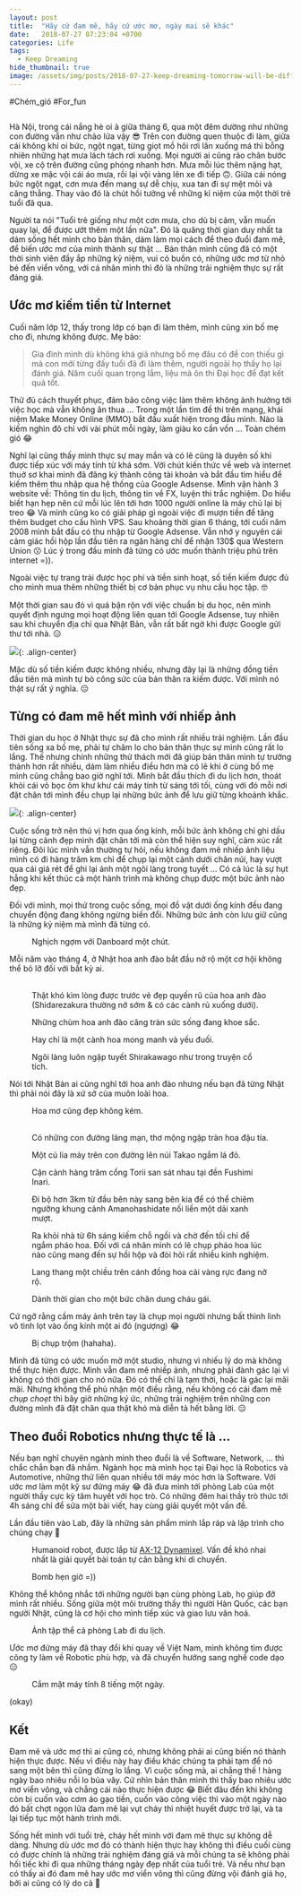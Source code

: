 ```yaml
---
layout: post
title:  "Hãy cứ đam mê, hãy cứ ước mơ, ngày mai sẽ khác"
date:   2018-07-27 07:23:04 +0700
categories: Life
tags:
  - Keep Dreaming
hide_thumbnail: true
image: /assets/img/posts/2018-07-27-keep-dreaming-tomorrow-will-be-different/Morning_sun.jpg
---
```


#Chém_gió #For_fun

<figure class="align-center">
  <a href="#"><img src="{{ '/assets/img/posts/2018-07-27-keep-dreaming-tomorrow-will-be-different/Morning_sun.jpg' }}" alt=""></a>
</figure>

Hà Nội, trong cái nắng hè oi ả giữa tháng 6, qua một đêm dường như những con đường vẫn như chảo lửa vậy :sunglasses: Trên con đường quen thuộc đi làm, giữa cái không khí oi bức, ngột ngạt, từng giọt mồ hôi rơi lăn xuống má thì bỗng nhiên những hạt mưa lách tách rơi xuống. Mọi người ai cũng rảo chân bước vội, xe cộ trên đường cũng phóng nhanh hơn. Mưa mỗi lúc thêm nặng hạt, dừng xe mặc vội cái áo mưa, rồi lại vội vàng lên xe đi tiếp :upside_down_face:. Giữa cái nóng bức ngột ngạt, cơn mưa đến mang sự dễ chịu, xua tan đi sự mệt mỏi và căng thẳng. Thay vào đó là chút hồi tưởng về những kỉ niệm của một thời trẻ tuổi đã qua.

Người ta nói "Tuổi trẻ giống như một cơn mưa, cho dù bị cảm, vẫn muốn quay lại, để được ướt thêm một lần nữa". Đó là quãng thời gian duy nhất ta dám sống hết mình cho bản thân, dám làm mọi cách để theo đuổi đam mê, để biến ước mơ của mình thành sự thật … Bản thân mình cũng đã có một thời sinh viên đầy ắp những kỷ niệm, vui có buồn có, những ước mơ từ nhỏ bé đến viển vông, với cá nhân mình thì đó là những trải nghiệm thực sự rất đáng giá.

## Ước mơ kiếm tiền từ Internet

Cuối năm lớp 12, thấy trong lớp có bạn đi làm thêm, mình cũng xin bố mẹ cho đi, nhưng không được. Mẹ bảo:

> Gia đình mình dù không khá giả nhưng bố mẹ đâu có để con thiếu gì mà con mới từng đấy tuổi đã đi làm thêm, người ngoài họ thấy họ lại đánh giá. Năm cuối quan trọng lắm, liệu mà ôn thi Đại học để đạt kết quả tốt.

Thử đủ cách thuyết phục, đảm bảo công việc làm thêm không ảnh hưởng tới việc học mà vẫn không ăn thua … Trong một lần tìm đề thi trên mạng, khái niệm Make Money Online (MMO) bắt đầu xuất hiện trong đầu mình. Nào là kiếm nghìn đô chỉ với vài phút mỗi ngày, làm giàu ko cần vốn … Toàn chém gió :joy:

Nghĩ lại cũng thấy mình thực sự may mắn và có lẽ cũng là duyên số khi được tiếp xúc với máy tính từ khá sớm. Với chút kiến thức về web và internet thuở sơ khai mình đã đăng ký thành công tài khoản và bắt đầu tìm hiểu để kiếm thêm thu nhập qua hệ thống của Google Adsense. Mình vận hành 3 website về: Thông tin du lịch, thông tin về FX, luyện thi trắc nghiệm. Do hiểu biết hạn hẹp nên cứ mỗi lúc lên tới hơn 1000 người online là máy chủ lại bị treo :joy: Và mình cũng ko có giải pháp gì ngoài việc đi mượn tiền để tăng thêm budget cho cấu hình VPS. Sau khoảng thời gian 6 tháng, tới cuối năm 2008 mình bắt đầu có thu nhập từ Google Adsense. Vẫn nhớ y nguyên cái cảm giác hồi hộp lần đầu tiên ra ngân hàng chỉ để nhận 130$ qua Western Union :kissing: Lúc ý trong đầu mình đã từng có ước muốn thành triệu phú trên internet =)).

Ngoài việc tự trang trải được học phí và tiền sinh hoạt, số tiền kiếm được đủ cho mình mua thêm những thiết bị cơ bản phục vụ nhu cầu học tập. :nerd_face:

Một thời gian sau đó vì quá bận rộn với việc chuẩn bị du học, nên mình quyết định ngưng mọi hoạt động liên quan tới Google Adsense, tuy nhiên sau khi chuyển địa chỉ qua Nhật Bản, vẫn rất bất ngờ khi được Google gửi thư tới nhà. :expressionless:

![](/assets/img/posts/2018-07-27-keep-dreaming-tomorrow-will-be-different/Adsense.jpg){: .align-center}

Mặc dù số tiền kiếm được không nhiều, nhưng đây lại là những đồng tiền đầu tiên mà mình tự bỏ công sức của bản thân ra kiếm được. Với mình nó thật sự rất ý nghĩa. :expressionless:

## Từng có đam mê hết mình với nhiếp ảnh

Thời gian du học ở Nhật thực sự đã cho mình rất nhiều trải nghiệm. Lần đầu tiên sống xa bố mẹ, phải tự chăm lo cho bản thân thực sự mình cũng rất lo lắng. Thế nhưng chính những thử thách mới đã giúp bản thân mình tự trưởng thành hơn rất nhiều, dám làm nhiều điều hơn mà có lẽ khi ở cùng bố mẹ mình cũng chẳng bao giờ nghĩ tới. Mình bắt đầu thích đi du lịch hơn, thoát khỏi cái vỏ bọc ôm khư khư cái máy tính từ sáng tới tối, cùng với đó mỗi nơi đặt chân tới mình đều chụp lại những bức ảnh để lưu giữ từng khoảnh khắc.

![](/assets/img/posts/2018-07-27-keep-dreaming-tomorrow-will-be-different/Me_01.jpg){: .align-center}

Cuộc sống trở nên thú vị hơn qua ống kính, mỗi bức ảnh không chỉ ghi dấu lại từng cảnh đẹp mình đặt chân tới mà còn thể hiện suy nghĩ, cảm xúc rất riêng. Đôi lúc mình vẫn thường tự hỏi, nếu không đam mê nhiếp ảnh liệu mình có đi hàng trăm km chỉ để chụp lại một cảnh dưới chân núi, hay vượt qua cái giá rét để ghi lại ảnh một ngôi làng trong tuyết … Có cả lúc là sự hụt hẫng khi kết thúc cả một hành trình mà không chụp được một bức ảnh nào đẹp.

Đối với mình, mọi thứ trong cuộc sống, mọi đồ vật dưới ống kính đều đang chuyển động đang không ngừng biến đổi. Những bức ảnh còn lưu giữ cũng là những kỷ niệm mà mình đã từng có.

<figure class="align-center">
  <a href="#"><img src="{{ '/assets/img/posts/2018-07-27-keep-dreaming-tomorrow-will-be-different/Danbo.jpg' }}" alt=""></a>
  <figcaption>Nghịch ngợm với Danboard một chút.</figcaption>
</figure>

Mỗi năm vào tháng 4, ở Nhật hoa anh đào bắt đầu nở rộ một cơ hội không thể bỏ lỡ đối với bất kỳ ai.

<figure class="align-center">
  <a href="#"><img src="{{ '/assets/img/posts/2018-07-27-keep-dreaming-tomorrow-will-be-different/Sakura_01.jpg' }}" alt=""></a>
  <a href="#"><img src="{{ '/assets/img/posts/2018-07-27-keep-dreaming-tomorrow-will-be-different/Sakura_02.jpg' }}" alt=""></a>
  <figcaption>Thật khó kìm lòng được trước vẻ đẹp quyến rũ của hoa anh đào (Shidarezakura thường nở sớm & có các cành rủ xuống dưới).</figcaption>
</figure>

<figure class="align-center">
  <a href="#"><img src="{{ '/assets/img/posts/2018-07-27-keep-dreaming-tomorrow-will-be-different/Sakura_03.jpg' }}" alt=""></a>
  <figcaption>Những chùm hoa anh đào căng tràn sức sống đang khoe sắc.</figcaption>
</figure>

<figure class="align-center">
  <a href="#"><img src="{{ '/assets/img/posts/2018-07-27-keep-dreaming-tomorrow-will-be-different/Sakura_04.jpg' }}" alt=""></a>
  <figcaption>Hay chỉ là một cành hoa mong manh và yếu đuối.</figcaption>
</figure>

<figure class="align-center">
  <a href="#"><img src="{{ '/assets/img/posts/2018-07-27-keep-dreaming-tomorrow-will-be-different/Shirakawago.jpg' }}" alt=""></a>
  <figcaption>Ngôi làng luôn ngập tuyết Shirakawago như trong truyện cổ tích.</figcaption>
</figure>

Nói tới Nhật Bản ai cũng nghĩ tới hoa anh đào nhưng nếu bạn đã từng Nhật thì phải nói đây là xứ sở của muôn loài hoa.

<figure class="align-center">
  <a href="#"><img src="{{ '/assets/img/posts/2018-07-27-keep-dreaming-tomorrow-will-be-different/Ume_flower.jpg' }}" alt=""></a>
  <figcaption>Hoa mơ cũng đẹp không kém.</figcaption>
</figure>

<figure class="align-center">
  <a href="#"><img src="{{ '/assets/img/posts/2018-07-27-keep-dreaming-tomorrow-will-be-different/Wisteria_garden_01.jpg' }}" alt=""></a>
  <a href="#"><img src="{{ '/assets/img/posts/2018-07-27-keep-dreaming-tomorrow-will-be-different/Wisteria_garden_02.jpg' }}" alt=""></a>
  <figcaption>Có những con đường lãng mạn, thơ mộng ngập tràn hoa đậu tía.</figcaption>
</figure>

<figure class="align-center">
  <a href="#"><img src="{{ '/assets/img/posts/2018-07-27-keep-dreaming-tomorrow-will-be-different/Panning.jpg' }}" alt=""></a>
  <figcaption>Một cú lia máy trên con đường lên núi Takao ngắm lá đỏ.</figcaption>
</figure>

<figure class="align-center">
  <a href="#"><img src="{{ '/assets/img/posts/2018-07-27-keep-dreaming-tomorrow-will-be-different/Fushimi_Inari.jpg' }}" alt=""></a>
  <figcaption>Cận cảnh hàng trăm cổng Torii san sát nhau tại đền Fushimi Inari.</figcaption>
</figure>

<figure class="align-center">
  <a href="#"><img src="{{ '/assets/img/posts/2018-07-27-keep-dreaming-tomorrow-will-be-different/Amanohashidate.jpg' }}" alt=""></a>
  <figcaption>Đi bộ hơn 3km từ đầu bên này sang bên kia để có thể chiêm ngưỡng khung cảnh Amanohashidate nối liền một dải xanh mượt.</figcaption>
</figure>

<figure class="align-center">
  <a href="#"><img src="{{ '/assets/img/posts/2018-07-27-keep-dreaming-tomorrow-will-be-different/Biwako_firework.jpg' }}" alt=""></a>
  <figcaption>Ra khỏi nhà từ 6h sáng kiếm chỗ ngồi và chờ đến tối chỉ để ngắm pháo hoa. Đối với cá nhân mình có lẽ chụp pháo hoa lúc nào cũng mang đến sự hồi hộp và đòi hỏi rất nhiều kinh nghiệm.</figcaption>
</figure>

<figure class="align-center">
  <a href="#"><img src="{{ '/assets/img/posts/2018-07-27-keep-dreaming-tomorrow-will-be-different/Flower_field.jpg' }}" alt=""></a>
  <figcaption>Lang thang một chiều trên cánh đồng hoa cải vàng rực đang nở rộ.</figcaption>
</figure>

<figure class="align-center">
  <a href="#"><img src="{{ '/assets/img/posts/2018-07-27-keep-dreaming-tomorrow-will-be-different/Portrait.jpg' }}" alt=""></a>
  <figcaption>Dành thời gian cho một bức chân dung cháu gái.</figcaption>
</figure>

Cứ ngỡ rằng cầm máy ảnh trên tay là chụp mọi người nhưng bất thình lình vô tình lọt vào ống kính một ai đó (ngượng) :joy:

<figure class="align-center">
  <a href="#"><img src="{{ '/assets/img/posts/2018-07-27-keep-dreaming-tomorrow-will-be-different/Me_02.jpg' }}" alt=""></a>
  <figcaption>Bị chụp trộm (hahaha).</figcaption>
</figure>

Mình đã từng có ước muốn mở một studio, nhưng vì nhiếu lý do mà không thể thực hiện được. Mình vẫn đam mê nhiếp ảnh, nhưng phải đành gác lại vì không có thời gian cho nó nữa. Đó có thể chỉ là tạm thời, hoặc là gác lại mãi mãi. Nhưng không thể phủ nhận một điều rằng, nếu không có cái đam mê *chụp choẹt* thì bây giờ những ký ức, những trải nghiệm trên những con đường mình đã đặt chân qua thật khó mà diễn tả hết bằng lời. :expressionless:

## Theo đuổi Robotics nhưng thực tế là …

Nếu bạn nghĩ chuyên ngành mình theo đuổi là về Software, Network, … thì chắc chắn bạn đã nhầm. Ngành học mà mình học tại Đại học là Robotics và Automotive, những thứ liên quan nhiều tới máy móc hơn là Software. Với ước mơ làm một kỹ sư đứng máy :joy: đã đưa mình tới phòng Lab của một người thầy cực kỳ tâm huyết với học trò. Có những đêm hai thầy trò thức tới 4h sáng chỉ để sửa một bài viết, hay cùng giải quyết một vấn đề.

Lần đầu tiên vào Lab, đây là những sản phẩm mình lắp ráp và lập trình cho chúng chạy :rofl:

<figure class="align-center">
  <a href="#"><img src="{{ '/assets/img/posts/2018-07-27-keep-dreaming-tomorrow-will-be-different/Humanoid.jpg' }}" alt=""></a>
  <figcaption>Humanoid robot, được lắp từ <a href="http://support.robotis.com/en/product/actuator/dynamixel/ax_series/dxl_ax_actuator.htm">AX-12 Dynamixel</a>. Vấn đề khó nhai nhất là giải quyết bài toán tự cân bằng khi di chuyển.</figcaption>
</figure>

<figure class="align-center">
  <a href="#"><img src="{{ '/assets/img/posts/2018-07-27-keep-dreaming-tomorrow-will-be-different/Time_bomb.jpg' }}" alt=""></a>
  <figcaption>Bomb hẹn giờ =))</figcaption>
</figure>

Không thể không nhắc tới những người bạn cùng phòng Lab, họ giúp đỡ mình rất nhiều. Sống giữa một môi trường thầy thì người Hàn Quốc, các bạn người Nhật, cũng là cơ hội cho mình tiếp xúc và giao lưu văn hoá.

<figure class="align-center">
  <a href="#"><img src="{{ '/assets/img/posts/2018-07-27-keep-dreaming-tomorrow-will-be-different/My_friends_in_AIS_lab.jpg' }}" alt=""></a>
  <figcaption>Ảnh tập thể cả phòng Lab đi du lịch.</figcaption>
</figure>

Ước mơ đứng máy đã thay đổi khi quay về Việt Nam, mình không tìm được công ty làm về Robotic phù hợp, và đã chuyển hướng sang nghề code dạo :expressionless:

<figure class="align-center">
  <a href="#"><img src="{{ '/assets/img/posts/2018-07-27-keep-dreaming-tomorrow-will-be-different/Me_03.jpg' }}" alt=""></a>
  <figcaption>Cắm mặt máy tính 8 tiếng một ngày.</figcaption>
</figure>

(okay)

## Kết

Đam mê và ước mơ thì ai cũng có, nhưng không phải ai cũng biến nó thành hiện thực được. Nếu vì điều này hay điều khác chúng ta phải tạm để nó sang một bên thì cũng đừng lo lắng. Vì cuộc sống mà, ai chẳng thế ! hàng ngày bao nhiêu nỗi lo bủa vây. Cứ nhìn bản thân mình thì thấy bao nhiêu ước mơ viển vông, và chẳng cái nào thực hiện được :joy: Biết đâu đến khi không còn bị cuốn vào cơm áo gạo tiền, cuốn vào công việc thì vào một ngày nào đó bất chợt ngọn lửa đam mê lại vụt cháy thì nhiệt huyết được trở lại, và ta lại tiếp tục một hành trình mới.

Sống hết mình với tuổi trẻ, cháy hết mình với đam mê thực sự không dễ dàng. Nhưng dù ước mơ đó có thành hiện thực hay không thì điều cuối cùng có được chính là những trải nghiệm đáng giá và mỗi chúng ta sẽ không phải hối tiếc khi đi qua những tháng ngày đẹp nhất của tuổi trẻ. Và nếu như bạn có thấy ai đó đam mê hay ước mơ viển vông thì cũng đừng vội đánh giá họ, bởi ai cũng có lý do cả :hugs:
